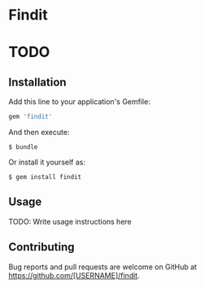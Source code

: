 # Findit

# TODO

## Installation

Add this line to your application's Gemfile:

```ruby
gem 'findit'
```

And then execute:

    $ bundle

Or install it yourself as:

    $ gem install findit

## Usage

TODO: Write usage instructions here

## Contributing

Bug reports and pull requests are welcome on GitHub at https://github.com/[USERNAME]/findit.

